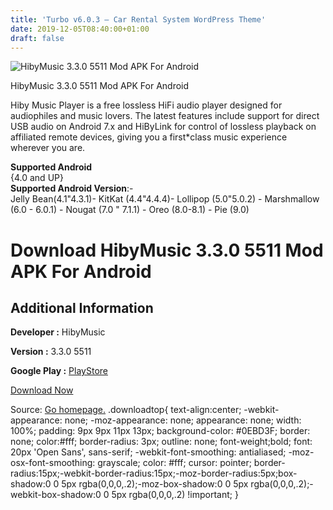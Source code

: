 ```yaml
---
title: 'Turbo v6.0.3 – Car Rental System WordPress Theme'
date: 2019-12-05T08:40:00+01:00
draft: false
---
```


![HibyMusic 3.3.0 5511 Mod APK For Android](https://i0.wp.com/apkhome.net/wp-content/uploads/2019/12/HibyMusic-3.3.0-5511-Mod.png "HibyMusic 3.3.0 5511 Mod APK For Android")

  

HibyMusic 3.3.0 5511 Mod APK For Android

Hiby Music Player is a free lossless HiFi audio player designed for audiophiles and music lovers. The latest features include support for direct USB audio on Android 7.x and HiByLink for control of lossless playback on affiliated remote devices, giving you a first\*class music experience wherever you are.

**Supported Android**  
{4.0 and UP}  
**Supported Android Version**:-  
Jelly Bean(4.1"4.3.1)- KitKat (4.4"4.4.4)- Lollipop (5.0"5.0.2) - Marshmallow (6.0 - 6.0.1) - Nougat (7.0 " 7.1.1) - Oreo (8.0-8.1) - Pie (9.0)

Download HibyMusic 3.3.0 5511 Mod APK For Android
=================================================

Additional Information
----------------------

**Developer :** HibyMusic

**Version :** 3.3.0 5511

**Google Play :** [PlayStore](https://play.google.com/store/apps/details?id=com.hiby.music)

  

[Download Now](https://store4app.co/post/hibymusic-3-3-0-5511-mod-apk-for-android_1575383605)

  
Source: [Go homepage.](https://store4app.co/post/hibymusic-3-3-0-5511-mod-apk-for-android_1575383605) .downloadtop{ text-align:center; -webkit-appearance: none; -moz-appearance: none; appearance: none; width: 100%; padding: 9px 9px 11px 13px; background-color: #0EBD3F; border: none; color:#fff; border-radius: 3px; outline: none; font-weight;bold; font: 20px 'Open Sans', sans-serif; -webkit-font-smoothing: antialiased; -moz-osx-font-smoothing: grayscale; color: #fff; cursor: pointer; border-radius:15px;-webkit-border-radius:15px;-moz-border-radius:5px;box-shadow:0 0 5px rgba(0,0,0,.2);-moz-box-shadow:0 0 5px rgba(0,0,0,.2);-webkit-box-shadow:0 0 5px rgba(0,0,0,.2) !important; }